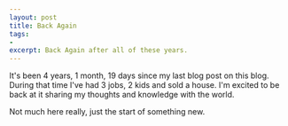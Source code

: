 ```yaml
---
layout: post
title: Back Again
tags:
-
excerpt: Back Again after all of these years.
---
```


It's been 4 years, 1 month, 19 days since my last blog post on this blog.  During that time I've had 3 jobs, 2 kids and sold a house.  I'm excited to be back at it sharing my thoughts and knowledge with the world.

Not much here really, just the start of something new.

